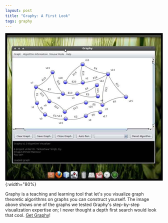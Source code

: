 ```yaml
--- 
layout: post
title: "Graphy: A First Look"
tags: graphy
---
```


![Graphy screenshot](/images/graphy-screenshot.jpg)
{:width="80%}
 
Graphy is a teaching and learning tool that let's you visualize graph theoretic algorithms on
graphs you can construct yourself. The image above shows one of the graphs we tested Graphy's
step-by-step visualization expertise on; I never thought a depth first search would look that
cool. [Get Graphy](http://emaadmanzoor.github.io/graphy/)!
